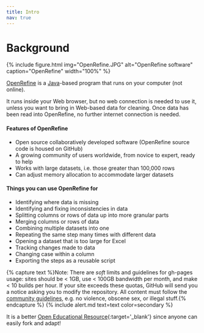 ```yaml
---
title: Intro
nav: true
---
```

# Background
{% include figure.html img="OpenRefine.JPG" alt="OpenRefine software" caption="OpenRefine" width="100%" %}

[OpenRefine](http://openrefine.org) is a [Java](https://www.java.com/en/)-based program that runs on your computer (not online).

It runs inside your Web browser, but no web connection is needed to use it, unless you want to bring in Web-based data for cleaning. Once data has been read into OpenRefine, no further internet connection is needed.

#### Features of OpenRefine
  
- Open source collaboratively developed software (OpenRefine source code is housed on GitHub)
- A growing community of users worldwide, from novice to expert, ready to help
- Works with large datasets, i.e. those greater than 100,000 rows
- Can adjust memory allocation to accommodate larger datasets 

#### Things you can use OpenRefine for

- Identifying where data is missing
- Identifying and fixing inconsistencies in data
- Splitting columns or rows of data up into more granular parts
- Merging columns or rows of data
- Combining multiple datasets into one
- Repeating the same step many times with different data
- Opening a dataset that is too large for Excel
- Tracking changes made to data
- Changing case within a column
- Exporting the steps as a reusable script



{% capture text %}Note:
There are *soft* limits and guidelines for gh-pages usage: sites should be < 1GB, use < 100GB bandwidth per month, and make < 10 builds per hour.
If your site exceeds these quotas, GitHub will send you a notice asking you to modify the repository.
All content must follow the [community guidelines](https://help.github.com/articles/github-community-guidelines/), e.g. no violence, obscene sex, or illegal stuff.{% endcapture %}
{% include alert.md text=text color=secondary %}



It is a better [Open Educational Resource](https://en.wikipedia.org/wiki/Open_educational_resources){:target='_blank'} since anyone can easily fork and adapt!
